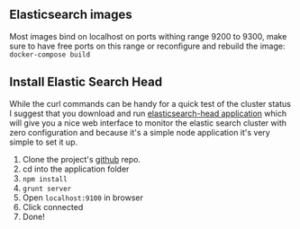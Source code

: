 ## Elasticsearch images

Most images bind on localhost on ports withing range 9200 to 9300, make sure
to have free ports on this range or reconfigure and rebuild the image: `docker-compose build`

## Install Elastic Search Head

While the curl commands can be handy for a quick test of the cluster status I suggest 
that you download and run [elasticsearch-head application](https://github.com/mobz/elasticsearch-head) 
which will give you a nice web interface to monitor the elastic search cluster with zero 
configuration and because it's a simple node application it's very simple to set it up.

1. Clone the project's [github](https://github.com/mobz/elasticsearch-head) repo.
2. cd into the application folder
3. `npm install`
4. `grunt server`
5. Open `localhost:9100` in browser
6. Click connected
7. Done!
